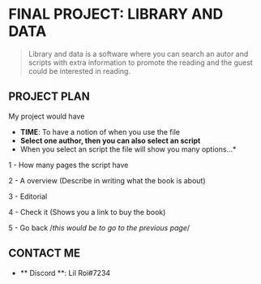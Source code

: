 # FINAL PROJECT: LIBRARY AND DATA
> Library and data is a software where you can search an autor and scripts with extra information to promote the reading and the guest could be interested in reading.
> 
## PROJECT PLAN
My project would have
* **TIME**: To have a notion of when you use the file
* **Select one author, then you can also select an script**
* When you select an script the file will show you many options...*

1 - How many pages the script have

2 - A overview (Describe in writing what the book is about)

3 - Editorial

4 - Check it (Shows you a link to buy the book)

5 - Go back /*this would be to go to the previous page*/

## CONTACT ME
* ** Discord **: Lil Roi#7234
